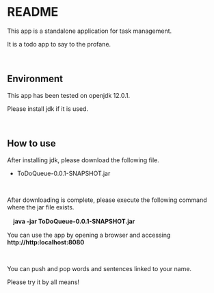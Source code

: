 # README
This app is a standalone application for task management.

It is a todo app to say to the profane.

<br />

## Environment

This app has been tested on openjdk 12.0.1.

Please install jdk if it is used.

<br />

## How to use

After installing jdk, please download the following file.

* ToDoQueue-0.0.1-SNAPSHOT.jar

<br />

After downloading is complete, please execute the following command where the jar file exists.

　**java -jar ToDoQueue-0.0.1-SNAPSHOT.jar**

You can use the app by opening a browser and accessing **http://http:localhost:8080**

<br />

You can push and pop words and sentences linked to your name.

Please try it by all means!
